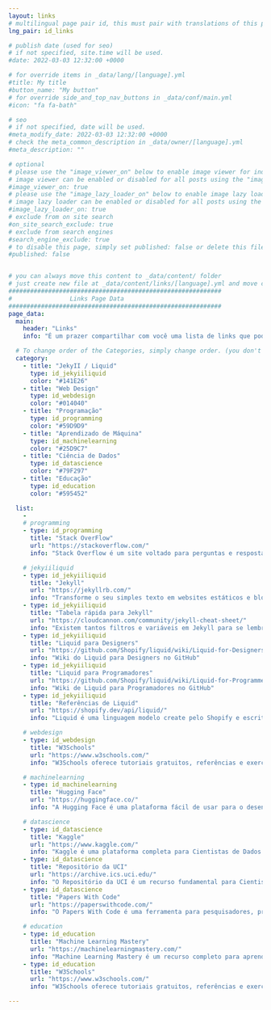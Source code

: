 ```yaml
---
layout: links
# multilingual page pair id, this must pair with translations of this page. (This name must be unique)
lng_pair: id_links

# publish date (used for seo)
# if not specified, site.time will be used.
#date: 2022-03-03 12:32:00 +0000

# for override items in _data/lang/[language].yml
#title: My title
#button_name: "My button"
# for override side_and_top_nav_buttons in _data/conf/main.yml
#icon: "fa fa-bath"

# seo
# if not specified, date will be used.
#meta_modify_date: 2022-03-03 12:32:00 +0000
# check the meta_common_description in _data/owner/[language].yml
#meta_description: ""

# optional
# please use the "image_viewer_on" below to enable image viewer for individual pages or posts (_posts/ or [language]/_posts folders).
# image viewer can be enabled or disabled for all posts using the "image_viewer_posts: true" setting in _data/conf/main.yml.
#image_viewer_on: true
# please use the "image_lazy_loader_on" below to enable image lazy loader for individual pages or posts (_posts/ or [language]/_posts folders).
# image lazy loader can be enabled or disabled for all posts using the "image_lazy_loader_posts: true" setting in _data/conf/main.yml.
#image_lazy_loader_on: true
# exclude from on site search
#on_site_search_exclude: true
# exclude from search engines
#search_engine_exclude: true
# to disable this page, simply set published: false or delete this file
#published: false


# you can always move this content to _data/content/ folder
# just create new file at _data/content/links/[language].yml and move content below.
###########################################################
#                Links Page Data
###########################################################
page_data:
  main:
    header: "Links"
    info: "É um prazer compartilhar com você uma lista de links que podem ajudá-lo(a) a aprimorar suas habilidades em machine learning, análise de dados e estatística. Sinta-se à vontade para explorar os recursos disponíveis e escolher aqueles que melhor se adequam às suas necessidades."

  # To change order of the Categories, simply change order. (you don't need to change list order.)
  category:
    - title: "JekyII / Liquid"
      type: id_jekyiiliquid
      color: "#141E26"
    - title: "Web Design"
      type: id_webdesign
      color: "#014040"
    - title: "Programação"
      type: id_programming
      color: "#59D9D9"
    - title: "Aprendizado de Máquina"
      type: id_machinelearning
      color: "#25D9C7"
    - title: "Ciência de Dados"
      type: id_datascience
      color: "#79F297"
    - title: "Educação"
      type: id_education
      color: "#595452"

  list:
    -
    # programming
    - type: id_programming
      title: "Stack OverFlow"
      url: "https://stackoverflow.com/"
      info: "Stack Overflow é um site voltado para perguntas e respostas para professionais e entusiastas da programação."

    # jekyiiliquid
    - type: id_jekyiiliquid
      title: "Jekyll"
      url: "https://jekyllrb.com/"
      info: "Transforme o seu simples texto em websites estáticos e blogs."
    - type: id_jekyiiliquid
      title: "Tabela rápida para Jekyll"
      url: "https://cloudcannon.com/community/jekyll-cheat-sheet/"
      info: "Existem tantos filtros e variáveis em Jekyll para se lembrar que pode ser difícil lembrar de todos. Essa tabela serve como uma rápida referência para tudo que Jekyll é capaz de fazer."
    - type: id_jekyiiliquid
      title: "Liquid para Designers"
      url: "https://github.com/Shopify/liquid/wiki/Liquid-for-Designers"
      info: "Wiki do Liquid para Designers no GitHub"
    - type: id_jekyiiliquid
      title: "Liquid para Programadores"
      url: "https://github.com/Shopify/liquid/wiki/Liquid-for-Programmers"
      info: "Wiki de Liquid para Programadores no GitHub"
    - type: id_jekyiiliquid
      title: "Referências de Liquid"
      url: "https://shopify.dev/api/liquid/"
      info: "Liquid é uma linguagem modelo create pelo Shopify e escrita em Ruby. Ela, agora, está disponível em código aberto no GitHub."

    # webdesign
    - type: id_webdesign
      title: "W3Schools"
      url: "https://www.w3schools.com/"
      info: "W3Schools oferece tutoriais gratuitos, referências e exercícios nas linguagens mais importantes da web, cobrindo a mais populares como HTML, CSS, JavaScript, Python, SQL, Java e mutio mais."

    # machinelearning
    - type: id_machinelearning
      title: "Hugging Face"
      url: "https://huggingface.co/"
      info: "A Hugging Face é uma plataforma fácil de usar para o desenvolvimento de aplicações de aprendizado de máquina. É uma ótima opção para desenvolvedores, pesquisadores e estudantes que desejam acessar os últimos modelos de aprendizado de máquina de forma rápida e eficiente."

    # datascience
    - type: id_datascience
      title: "Kaggle"
      url: "https://www.kaggle.com/"
      info: "Kaggle é uma plataforma completa para Cientistas de Dados. É uma oportunidade para aprender, colaborar e compartilhar conhecimento com outros Cientistas de Dados de todo o mundo."
    - type: id_datascience
      title: "Repositório da UCI"
      url: "https://archive.ics.uci.edu/"
      info: "O Repositório da UCI é um recurso fundamental para Cientistas de Dados, pois oferece uma ampla variedade de conjuntos de dados para diversos fins."
    - type: id_datascience
      title: "Papers With Code"
      url: "https://paperswithcode.com/"
      info: "O Papers With Code é uma ferramenta para pesquisadores, profissionais e estudantes de Machine Learning. É uma ótima maneira de encontrar soluções para seus problemas, aprender sobre novos métodos e técnicas e se manter atualizado com as últimas pesquisas na área."

    # education
    - type: id_education
      title: "Machine Learning Mastery"
      url: "https://machinelearningmastery.com/"
      info: "Machine Learning Mastery é um recurso completo para aprender sobre Machine Learning. É uma plataforma fácil de usar e oferece uma variedade de conteúdos para atender às suas necessidades."
    - type: id_education
      title: "W3Schools"
      url: "https://www.w3schools.com/"
      info: "W3Schools oferece tutoriais gratuitos, referências e exercícios nas linguagens mais importantes da web, cobrindo a mais populares como HTML, CSS, JavaScript, Python, SQL, Java e muito mais."

---
```

